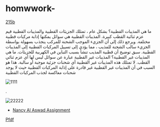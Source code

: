 # homwwork-


[215b ](https://docs.google.com/document/d/1lCslwRwNyxEgHxho0RmyCnSaAIM-Tk2EHThPPPLNrGw/edit#)



 
ما هي المذيبات القطبية؟
بشكل عام ، تمتلك الجزيئات القطبية والمذيبات القطبية قيم عزم ثنائية القطب كبيرة. المذيبات القطبية هي سوائل يمكنها إذابة مركبات قطبية مختلفة. ويرجع ذلك إلى أن الجزيء الموجب الشحنة للمركب ينجذب بسهولة بواسطة الجزيء سالب الشحنة للمذيب ، مما يؤدي إلى تسييل المركبات القطبية إلى المذيبات القطبية. سبق توضيح أن قطبية المذيب تنشأ بسبب التباين في الكهربية للجزيئات.
ما هي المذيبات غير القطبية؟
المذيبات غير القطبية عبارة عن سوائل ليس لها أي عزم ثنائي القطب. لا تمتلك هذه المذيبات غير القطبية أي شحنات جزئية موجبة أو سالبة. هذا هو السبب في أن المذيبات غير القطبية غير قادرة على إذابة المركبات القطبية حيث لا يوجد شحنات معاكسة لجذب المركبات القطبية

![1111](https://user-images.githubusercontent.com/36210723/144645603-cf7bf263-aeb2-431d-b9da-0baaeec3fc07.png)


.


![22222](https://user-images.githubusercontent.com/36210723/144645606-8f1f8151-b1e8-4bbf-bcd6-252dfac7cd7c.png)





- [Nancy Al Aswad Assignment](https://docs.google.com/document/d/1p8CUrNl5tqehI_90LS4965v2yitc8Ejq/edit#)


[Pfdf](https://drive.google.com/file/d/1bMri6mrCFI_XEPgDxdxhS1Cv2eUKoFR_/view)
